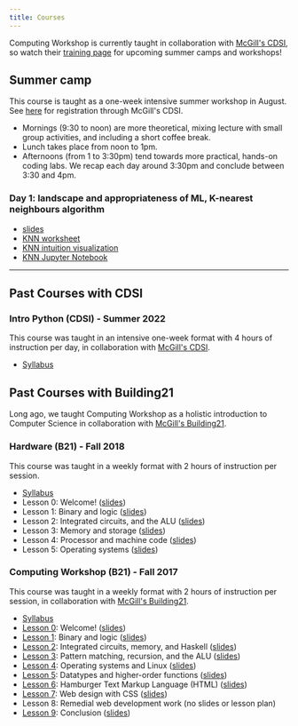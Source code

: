 ```yaml
---
title: Courses
---
```


Computing Workshop is currently taught in collaboration with [McGill's
CDSI][cdsi], so watch their [training page](https://www.mcgill.ca/cdsi/training)
for upcoming summer camps and workshops!

## Summer camp

This course is taught as a one-week intensive summer workshop in August.
See [here](https://www.mcgill.ca/cdsi/training/summer-camps/ml-pyt-summer-camp) for registration
through McGill's CDSI.

* Mornings (9:30 to noon) are more theoretical, mixing lecture with small group activities,
  and including a short coffee break.
* Lunch takes place from noon to 1pm.
* Afternoons (from 1 to 3:30pm) tend towards more practical, hands-on coding labs.
  We recap each day around 3:30pm and conclude between 3:30 and 4pm.

### Day 1: landscape and appropriateness of ML, K-nearest neighbours algorithm

- [slides][summercamp-ml-1-slides]
- [KNN worksheet][summercamp-ml-1-knn-worksheet]
- [KNN intuition visualization][knn-viz]
- [KNN Jupyter Notebook][summercamp-ml-1-knn-notebook]

[summercamp-ml-1-knn-worksheet]: /lesson/W19/knn-ws/writeup.pdf
[summercamp-ml-1-knn-notebook]: /lessons/summer-camp/ml-1/knn.ipynb
[summercamp-ml-1-slides]: https://docs.google.com/presentation/d/1HPX_dDdq_tMKsSaqjmvoTqh4r4DxmODASyIzSlKiaOU/edit?usp=drive_link

<!--
### Day 2: data acquisition, data sovereignty/ethics, decision trees

- [slides][summercamp-ml-2-slides]
- [sample dataset][obvs-ai-sample-dataset], courtesy of [Obviously AI][obvs-ai]
- [data exploration notebook][summercamp-ml-2-data-notebook]
  **and** [solution][summercamp-ml-2-data-notebook-annotated]
- [decision tree notebook][summercamp-ml-2-dt-notebook]

[summercamp-ml-2-slides]: https://docs.google.com/presentation/d/1FJwdCfXMwtBRp-3P6YnMg2X5WXXWYmLhU_-b8199FDg/edit?usp=drive_link
[summercamp-ml-2-data-notebook]: /lessons/summer-camp/ml-2/data-exploration.ipynb
[summercamp-ml-2-data-notebook-annotated]: /lessons/summer-camp/ml-2/data-exploration-annotated.ipynb
[summercamp-ml-2-dt-notebook]: /lessons/summer-camp/ml-2/dt-student.ipynb

### Day 3: unsupervised learning and model validation, data leakage

- [slides][summercamp-ml-3-slides]
- [clustering worksheet][summercamp-ml-3-clustering]
- [lab resources](/lab.html)
- [colors cleaning notebook (annotated)][summercamp-ml-3-colors-cleaning-annotated]
- [DBSCAN notebook][summercamp-ml-3-dbscan]
- [colors visualization notebook][summercamp-ml-3-colors-viz]
- [DBSCAN notebook (annotated)][summercamp-ml-3-dbscan-annotated]
- [colors visualization notebook (annotated)][summercamp-ml-3-colors-viz-annotated]

[summercamp-ml-3-slides]: https://docs.google.com/presentation/d/1XX91RAjzDHdGk5pNOl_8sxc7d1JE0CnjBUDAfIfCX1Q/edit?usp=drive_link
[summercamp-ml-3-dbscan]: /lessons/summer-camp/ml-3/dbscan.ipynb
[summercamp-ml-3-clustering]: /lessons/summer-camp/ml-3/kmeans.pdf
[summercamp-ml-3-colors-viz]: /lessons/summer-camp/ml-3/colors-visualization-clustering.ipynb
[summercamp-ml-3-dbscan-annotated]: /lessons/summer-camp/ml-3/dbscan-annotated.ipynb
[summercamp-ml-3-colors-viz-annotated]: /lessons/summer-camp/ml-3/colors-viz-annotated.ipynb
[summercamp-ml-3-colors-cleaning-annotated]: /lessons/summer-camp/ml-3/colours-annotated.ipynb

### Day 4: neural networks part 1

- [slides][summercamp-ml-4-slides]
- [Neural networks notebook][summercamp-ml-4-notebook]

[summercamp-ml-4-slides]: https://docs.google.com/presentation/d/1t-wC-AFdgYO_NQkr7kXyuUfc3eLTXe8WoRTndhL0azQ/edit?usp=drive_link
[summercamp-ml-4-notebook]: /lessons/summer-camp/ml-4/nn.ipynb

### Day 5: neural networks part 2, dimensionality reduction, limitations of AI

- [slides][summercamp-ml-5-slides]
- [pca for facial recognition notebook][summercamp-ml-5-knn-pca-faces]

[summercamp-ml-5-slides]: https://docs.google.com/presentation/d/1toeio1vDHTO1nNIwsRYEBZIKBC7pqt1l8YxwxzgeErY/edit?usp=drive_link
[summercamp-ml-5-knn-pca-faces]: /lessons/summer-camp/ml-5/knn-pca.ipynb
-->

<!--
## Weekly series

This course is taught as a series of five, two-hour workshops, weekly.
See [here](https://www.mcgill.ca/cdsi/training/workshops) for registration through McGill's CDSI.
The weekly series is essentially a condensed form of the summer camp, focusing (a bit) more on
direct instruction vs student-centered exploration and lab-time.

### Day 1: landscape and appropriateness of ML, K-nearest neighbours algorithm

- [slides][f24-ml-1-slides]
- [KNN Jupyter Notebook][f24-ml-1-knn-notebook]
- [KNN intuition visualization][knn-viz]

[f24-ml-1-knn-notebook]: /lessons/F24/ml-1/knn.ipynb
[f24-ml-1-slides]: https://docs.google.com/presentation/d/1GYcDmSJ6RLc0_BFtfUJoNZ7181qg2211m1nVplJyi38/edit?usp=sharing

### Day 2: data acquisition, data sovereignty/ethics, decision trees

- [slides][f24-ml-2-slides]
- [sample dataset][obvs-ai-sample-dataset], courtesy of [Obviously AI][obvs-ai]
- [data exploration notebook][f24-ml-2-data-notebook]
  **and** [solution][f24-ml-1-data-notebook-annotated]
- [decision tree notebook][f24-ml-2-dt-notebook]

[f24-ml-2-slides]: https://docs.google.com/presentation/d/1io0Yk06toXiaKWOAr2GUGZimjUqgy-aborurLjFh-PM/edit?usp=sharing
[f24-ml-2-data-notebook]: /lessons/F24/ml-2/data-exploration.ipynb
[f24-ml-2-data-notebook-annotated]: /lessons/F24/ml-2/data-exploration-annotated.ipynb
[f24-ml-2-dt-notebook]: /lessons/F24/ml-2/dt-student.ipynb

### Day 3: unsupervised learning and model validation, data leakage

- [slides][f24-ml-3-slides]
- [clustering worksheet][f24-ml-3-clustering]
- [lab resources](/lab.html)
- [DBSCAN notebook][f24-ml-3-dbscan]

[f24-ml-3-slides]: https://docs.google.com/presentation/d/1-PP-4gYCmDeWULsoq-NwJWfwTEEdOLvzZupQXy55J9Y/edit?usp=sharing
[f24-ml-3-dbscan]: /lessons/F24/ml-3/dbscan.ipynb
[f24-ml-3-clustering]: /lessons/F24/ml-3/kmeans.pdf
[f24-ml-3-dbscan-annotated]: /lessons/F24/ml-3/dbscan-annotated.ipynb

### Day 4: Neural networks part 1

- [slides][f24-ml-4-slides]
- [Neural networks notebook][f24-ml-4-notebook]

[f24-ml-4-slides]: https://docs.google.com/presentation/d/1Pwfni1YoI_CUnlx8M1Zu04bsJ8EImnJM93T3-_nUrdY/edit?usp=sharing
[f24-ml-4-notebook]: /lessons/F24/ml-4/nn.ipynb

### Day 5: neural networks part 2, dimensionality reduction, limitations of AI

Neural networks part 2, dimensionality reduction, and AI ethics
- [slides][f24-ml-5-slides]
- [pca for facial recognition notebook][f24-ml-5-knn-pca-faces]

[f24-ml-5-slides]: https://docs.google.com/presentation/d/1Ht3nvW5phWa7FhB4I6QGrCQtlGr0zfmz033D5vOOc44/edit?usp=sharing
[f24-ml-5-knn-pca-faces]: /lessons/F24/ml-5/knn-pca.ipynb

-->

---

## Past Courses with CDSI

### Intro Python (CDSI) - Summer 2022

This course was taught in an intensive one-week format with 4 hours of instruction per day, in
collaboration with [McGill's CDSI][cdsi].

* [Syllabus](lessons/S22-CDSI/syllabus/syllabus.pdf)

## Past Courses with Building21

Long ago, we taught Computing Workshop as a holistic introduction to Computer Science in
collaboration with [McGill's Building21][b21].

### Hardware (B21) - Fall 2018

This course was taught in a weekly format with 2 hours of instruction per session.

* [Syllabus](lessons/F18/hw-syllabus/hw-syllabus.pdf)
* Lesson 0:
  Welcome!
  ([slides](https://docs.google.com/presentation/d/1dfmHvNf-lHQFAkwUlQ92UpAjd7SjuiYi4xnjvChUStQ/edit?usp=sharing))
* Lesson 1:
  Binary and logic
  ([slides](https://docs.google.com/presentation/d/1E7vCu53vvqF00CHJlvQr_GBDaX4kGw33G6_KvxLBG-Y/edit?usp=sharing))
* Lesson 2:
  Integrated circuits, and the ALU
  ([slides](https://docs.google.com/presentation/d/1Wr165Sk7ABxGHdyIMybjO5VV4ZwEIqNUd7d7Pj2NMT4/edit?usp=sharing))
* Lesson 3:
  Memory and storage
  ([slides](https://docs.google.com/presentation/d/1-Y3xV8i5ZOQZRG5Bojbj4fAhGLlr7twlbJNGc-RIMGU/edit?usp=sharing))
* Lesson 4:
  Processor and machine code
  ([slides](https://docs.google.com/presentation/d/144ubTBMUBTgd4rN_nInLVQ-ofp20_tJRE_MkgXgyMrI/edit?usp=sharing))
* Lesson 5: Operating systems
  ([slides](https://docs.google.com/presentation/d/1hehTrS_bif7IcSZ5yxxYBHyq69-VKXZb0oxvZ5OAVkI/edit?usp=sharing))

### Computing Workshop (B21) - Fall 2017

This course was taught in a weekly format with 2 hours of instruction per session, in collaboration
with [McGill's Building21][b21].

* [Syllabus](/lessons/F17/syllabus/syllabus.pdf)
* [Lesson 0](/lessons/F17/0/plan/0-lp.pdf): Welcome! ([slides](/lessons/F17/0/slides.pdf))
* [Lesson 1](/lessons/F17/1/plan/1-lp.pdf): Binary and logic ([slides](/lessons/F17/1/slides.pdf))
* [Lesson 2](/lessons/F17/2/plan/2-lp.pdf): Integrated circuits, memory, and Haskell ([slides](/lessons/F17/2/slides.pdf))
* [Lesson 3](/lessons/F17/3/plan/3-lp.pdf): Pattern matching, recursion, and the ALU ([slides](/lessons/F17/3/slides.pdf))
* [Lesson 4](/lessons/F17/4/plan/4-lp.pdf): Operating systems and Linux ([slides](/lessons/F17/4/slides.pdf))
* [Lesson 5](/lessons/F17/5/plan/5-lp.pdf): Datatypes and higher-order functions ([slides](/lessons/F17/5/slides.pdf))
* [Lesson 6](/lessons/F17/6/plan/6-lp.pdf): Hamburger Text Markup Language (HTML) ([slides](/lessons/F17/6/slides.pdf))
* [Lesson 7](/lessons/F17/7/plan/7-lp.pdf): Web design with CSS ([slides](/lessons/F17/7/slides.pdf))
* Lesson 8: Remedial web development work (no slides or lesson plan)
* [Lesson 9](/lessons/F17/9/plan/9-lp.pdf): Conclusion ([slides](/lessons/F17/9/slides.pdf))

<!--

### Machine Learning (B21) - Winter 2019

This course was taught in a weekly format with 2 hours of instruction per session, in collaboration
with [McGill's Building21][b21].

* [Syllabus](lessons/W19/ml-syllabus/ml-syllabus.pdf)

* Lesson 0:
  Welcome!
  ([Types and values worksheet](/lessons/W19/ml-0/types-values-ws/types-values.pdf))
  ([slides](https://docs.google.com/presentation/d/1OeCWPHMiCmeqb4pNvjtBwCj8l-Sp_nD3nDZtQQasEn8/edit?usp=sharing))

* Lesson 1:
  _K_ nearest neighbours
  ([slides](https://docs.google.com/presentation/d/1abKR8gYCag979SVAb_cOKIlORxIOHbSiPmbarPNQsQQ/edit?usp=sharing))
  ([Types and values recap](/lessons/W19/ml-1/co-teaching-act/co-teach1.pdf))
  ([Data structures recap](/lessons/W19/ml-1/co-teaching-act/co-teach2.pdf))
  ([KNN worksheet](/lessons/W19/ml-1/knn-ws/writeup.pdf))
  ([KNN interactive web site](http://vision.stanford.edu/teaching/cs231n-demos/knn/))
  ([KNN Jupyter Notebook](/lessons/W19/ml-1/knn.ipynb))

* Lesson 2:
  Decision trees
  ([slides](https://docs.google.com/presentation/d/1QwolwdwSXFLinDE1L2AJzovx0ClOxEPFbdSpKpV7EZQ/edit?usp=sharing))
  ([Decision trees notebook](/lessons/W19/ml-2/dt.ipynb))
  ([Decision tree visualization](/lessons/W19/ml-2/graphviz/tree.pdf))

* Lesson 3:
  Neural networks
  ([slides](https://docs.google.com/presentation/d/1IBIppvrsLAwGo2z-5Hs51TgCHdCa5lowqvv-v8fWs0A/edit?usp=sharing))
  ([Neural network notebook](/lessons/W19/ml-3/nn-script.ipynb))
  ([Neural network POGIL](/lessons/W19/ml-3/friday-plans/friday-plans.pdf))

* Lesson 4:
  Neural networks, and coding lab
  ([slides](https://docs.google.com/presentation/d/1F7SnBonyo4Y-g0wy4q57ROGxWpGPKU8MUbz_mdCjVFo/edit?usp=sharing))
  ([lab resources](/lab.html))

* Lesson 5:
  Unsupervised learning and ML ethics
  ([slides](https://docs.google.com/presentation/d/1MXyNmFI9Ly35TSt_5TsH7a-Fg6KT70s2qSOYoyggmwE/edit?usp=sharing))
  ([lab resources](/lab.html))
  ([K-means POGIL](/lessons/W19/ml-5/k-means-ws/writeup.pdf))

### Software (B21) - Fall 2018 {#machine-learning}

This course was taught in a weekly format with 2 hours of instruction per session, in collaboration
with [McGill's Building21][b21].

* [Syllabus](lessons/F18/sw-syllabus/sw-syllabus.pdf)

* Lesson 0:
  Welcome!
  ([slides](https://drive.google.com/open?id=1No5DSVTOAfBVyu0Sxi5tdIdtrPMd7U6rsITYQnueK9o))
* Lesson 1:
  _K_ nearest neighbours
  ([slides](https://drive.google.com/open?id=1rn4q62LTCXTlGJCQFFCIpGz9xnwZKi1NGnxTsUezE4g))
* Lesson 2:
  Decision trees
  ([slides](https://drive.google.com/open?id=1KUip52Bvoot7ayMAHcpK3_Pe0SlL8Kar5mECoHIHSGk))

  ([Jupyter notebook on Python basics](lessons/F18/sw-2/python-crash-course-script.ipynb))

  ([Jupyter notebook on decision trees](lessons/F18/sw-2/dt.ipynb))

* Lesson 3:
  Neural networks.
  ([slides](https://docs.google.com/presentation/d/1mjdIchMWsUMWdFBPWetouW9kUKgva0fErlHUi9R4zM8/edit?usp=sharing))

  ([Jupyter notebook on neural nets](lessons/F18/sw-3/nn-script.ipynb))

* Lesson 4:
  Applications of machine learning and coding lab
  ([slides](https://docs.google.com/presentation/d/1nPxfrCoyOjLk6PcI6zP3DEvOpWUSLTci19zRBCewwiI/edit?usp=sharing))

  ([Jhave's presentation slides](lessons/F18/sw-4/jhave-slides.pdf))

  ([Lab resources](/lab.html))

* Lesson 5:
  Unsupervised learning and ethical problems of machine learning.
  ([slides](https://docs.google.com/presentation/d/1dahzC6YTbW-lYf6nqx69S8Pm_TFM64WrwDcaF7Capik/edit?usp=sharing))

  ([POGIL on clustering](lessons/F18/sw-5/k-means-ws/writeup.pdf))

  ([Specification gaming](https://docs.google.com/spreadsheets/u/1/d/e/2PACX-1vRPiprOaC3HsCf5Tuum8bRfzYUiKLRqJmbOoC-32JorNdfyTiRRsR7Ea5eWtvsWzuxo8bjOxCG84dAg/pubhtml))

-->

[cdsi]: https://mcgill.ca/cdsi
[b21]: https://building21.ca/
[obvs-ai]: https://www.obviously.ai/post/data-cleaning-in-machine-learning
[obvs-ai-sample-dataset]: https://drive.google.com/file/d/1hQbtKp4yohNfW0elt6JnWsQ2QxuWA60t/view
[knn-viz]: http://vision.stanford.edu/teaching/cs231n-demos/knn/
